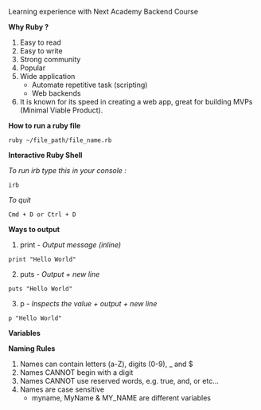 Learning experience with Next Academy Backend Course

<b>Why Ruby ?</b>
1. Easy to read
2. Easy to write
3. Strong community
4. Popular
5. Wide application 
    - Automate repetitive task (scripting)
    - Web backends
6. It is known for its speed in creating a web app, great for building MVPs (Minimal Viable Product).

<b>How to run a ruby file</b>

```
ruby ~/file_path/file_name.rb
```

<b>Interactive Ruby Shell</b>

<i>To run irb type this in your console :</i>
```
irb
```

<i>To quit</i>

```
Cmd + D or Ctrl + D
```

<b>Ways to output</b>

1. print - <i>Output message (inline)</i>
```
print "Hello World"
```

2. puts - <i>Output + new line</i>
```
puts "Hello World"
```

3. p - <i>Inspects the value + output + new line</i>
```
p "Hello World"
```

<b>Variables</b>

<b>Naming Rules</b>
1. Names can contain letters (a-Z), digits (0-9), _ and $
2. Names CANNOT begin with a digit
3. Names CANNOT use reserved words, e.g. true, and, or etc...
4. Names are case sensitive
    - myname, MyName & MY_NAME are different variables
